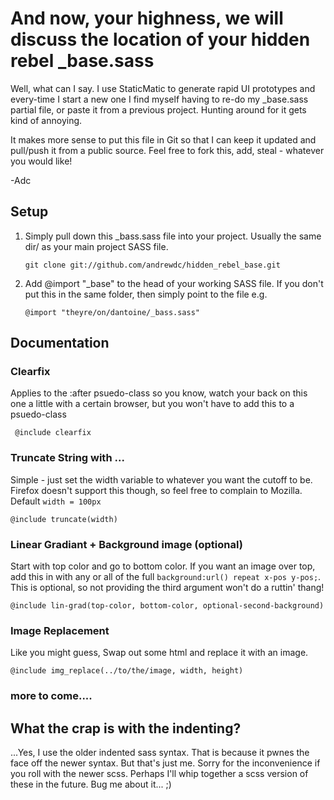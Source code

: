 And now, your highness, we will discuss the location of your hidden rebel _base.sass
=======================

Well, what can I say. I use StaticMatic to generate rapid UI prototypes and every-time I start a new one I find myself having to re-do my _base.sass partial file, or paste it from a previous project. Hunting around for it gets kind of annoying. 

It makes more sense to put this file in Git so that I can keep it updated and pull/push it from a public source. Feel free to fork this, add, steal - whatever you would like!

-Adc

## Setup

1. Simply pull down this _bass.sass file into your project. Usually the same dir/ as your main project SASS file.

     `git clone git://github.com/andrewdc/hidden_rebel_base.git`

2. Add @import "\_base" to the head of your working SASS file. If you don't put this in the same folder, then simply point to the file e.g. 

     `@import "theyre/on/dantoine/_bass.sass"`

## Documentation

### Clearfix

Applies to the :after psuedo-class so you know, watch your back on this one a little with a certain browser, but you won't have to add this to a psuedo-class

     @include clearfix

### Truncate String with ...

Simple - just set the width variable to whatever you want the cutoff to be. Firefox doesn't support this though, so feel free to complain to Mozilla. Default `width = 100px`

    @include truncate(width)     
     
### Linear Gradiant + Background image (optional)

Start with top color and go to bottom color. If you want an image over top, add this in with any or all of the full `background:url() repeat x-pos y-pos;`. This is optional, so not providing the third argument won't do a ruttin' thang!

    @include lin-grad(top-color, bottom-color, optional-second-background)

### Image Replacement

Like you might guess, Swap out some html and replace it with an image. 

    @include img_replace(../to/the/image, width, height)   
    
### more to come....   
      
## What the crap is with the indenting?

...Yes, I use the older indented sass syntax. That is because it pwnes the face off the newer syntax. But that's just me. Sorry for the inconvenience if you roll with the newer scss. Perhaps I'll whip together a scss version of these in the future. Bug me about it... ;)